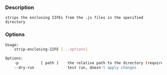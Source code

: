 ### Description
    strips the enclosing IIFEs from the .js files in the specified directory

### Options
```bash
Usage: 
    strip-enclosing-IIFE [...options]

Options:
    -p          [ path ]    the relative path to the directory (required)
    --dry-run               test run, doesn't apply changes
```
